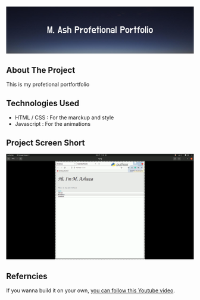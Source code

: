 ![Banner Image](images/banner.png)
## About The Project
<p>
    This is my profetional portfortfolio 
</p>

## Technologies Used
* HTML / CSS : For the marckup and style
* Javascript : For the animations

## Project Screen Short
![Project schow](images/full.gif)

## Referncies 
If you wanna build it on your own, [you can follow this Youtube video](#).


